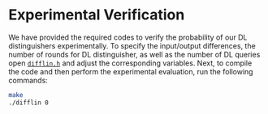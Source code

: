 # Experimental Verification

We have provided the required codes to verify the probability of our DL distinguishers experimentally. To specify the input/output differences, the number of rounds for DL distinguisher, as well as the number of DL queries open [`difflin.h`](difflin.h) and adjust the corresponding variables. Next, to compile the code and then perform the experimental evaluation, run the following commands:

```sh
make
./difflin 0
```